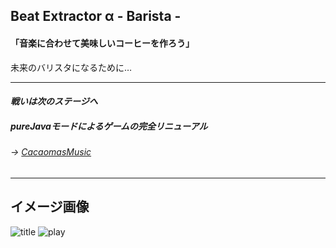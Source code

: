 ## Beat Extractor α - Barista -
#### **「音楽に合わせて美味しいコーヒーを作ろう」**
未来のバリスタになるために…  
***
#### *戦いは次のステージへ*
##### pureJavaモードによるゲームの完全リニューアル
###### → [CacaomasMusic](https://github.com/juncocoa0731/CacaomasMusic "CacaomasMusic")
***
## イメージ画像
![title](https://github.com/juncocoa0731/Cacaomas_Cafe/blob/master/readme/title.png)
![play](https://github.com/juncocoa0731/Cacaomas_Cafe/blob/master/readme/play.png)
